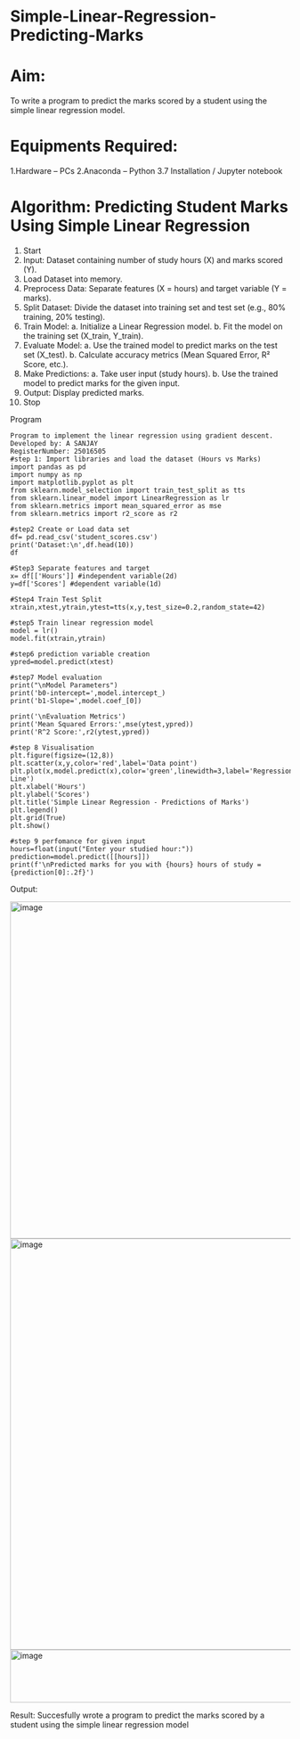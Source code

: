 # Simple-Linear-Regression-Predicting-Marks
# Aim:
To write a program to predict the marks scored by a student using the simple linear regression model.

# Equipments Required:
1.Hardware – PCs
2.Anaconda – Python 3.7 Installation / Jupyter notebook

# Algorithm: Predicting Student Marks Using Simple Linear Regression

1. Start
2. Input: Dataset containing number of study hours (X) and marks scored (Y).
3. Load Dataset into memory.
4. Preprocess Data:
Separate features (X = hours) and target variable (Y = marks).
5. Split Dataset: Divide the dataset into training set and test set (e.g., 80% training, 20% testing).
6. Train Model:
a. Initialize a Linear Regression model.
b. Fit the model on the training set (X_train, Y_train).
7. Evaluate Model:
a. Use the trained model to predict marks on the test set (X_test).
b. Calculate accuracy metrics (Mean Squared Error, R² Score, etc.).
8. Make Predictions:
a. Take user input (study hours).
b. Use the trained model to predict marks for the given input.
9. Output: Display predicted marks.
10. Stop
    
Program

```
Program to implement the linear regression using gradient descent.
Developed by: A SANJAY
RegisterNumber: 25016505
#step 1: Import libraries and load the dataset (Hours vs Marks)
import pandas as pd 
import numpy as np
import matplotlib.pyplot as plt
from sklearn.model_selection import train_test_split as tts
from sklearn.linear_model import LinearRegression as lr
from sklearn.metrics import mean_squared_error as mse
from sklearn.metrics import r2_score as r2

#step2 Create or Load data set 
df= pd.read_csv('student_scores.csv')
print('Dataset:\n',df.head(10))
df

#Step3 Separate features and target
x= df[['Hours']] #independent variable(2d)
y=df['Scores'] #dependent variable(1d)

#Step4 Train Test Split
xtrain,xtest,ytrain,ytest=tts(x,y,test_size=0.2,random_state=42)

#step5 Train linear regression model
model = lr()
model.fit(xtrain,ytrain)

#step6 prediction variable creation
ypred=model.predict(xtest)

#step7 Model evaluation
print("\nModel Parameters")
print('b0-intercept=',model.intercept_)
print('b1-Slope=',model.coef_[0])

print('\nEvaluation Metrics')
print('Mean Squared Errors:',mse(ytest,ypred))
print('R^2 Score:',r2(ytest,ypred))

#step 8 Visualisation
plt.figure(figsize=(12,8))
plt.scatter(x,y,color='red',label='Data point')
plt.plot(x,model.predict(x),color='green',linewidth=3,label='Regression Line')
plt.xlabel('Hours')
plt.ylabel('Scores')
plt.title('Simple Linear Regression - Predictions of Marks')
plt.legend()
plt.grid(True)
plt.show()

#step 9 perfomance for given input
hours=float(input("Enter your studied hour:"))
prediction=model.predict([[hours]])
print(f'\nPredicted marks for you with {hours} hours of study = {prediction[0]:.2f}')
```


Output:

<img width="546" height="605" alt="image" src="https://github.com/user-attachments/assets/08dd236c-fa21-4949-896d-c921676f3e93" />


<img width="1152" height="738" alt="image" src="https://github.com/user-attachments/assets/17c4ec95-16c3-43ad-bca7-8f87f27a0cce" />


<img width="677" height="95" alt="image" src="https://github.com/user-attachments/assets/a0129f3a-4cbd-4674-b087-08caa4c5e414" />



Result:
Succesfully wrote a program to predict the marks scored by a student using the simple linear regression model
